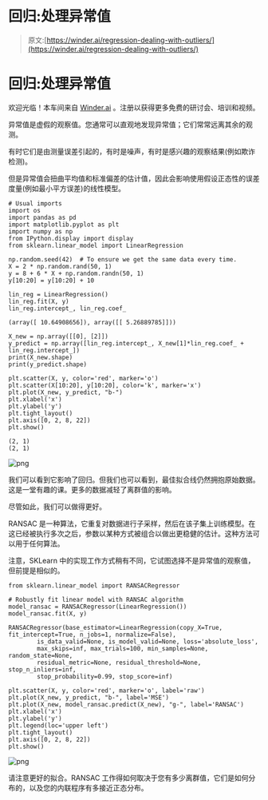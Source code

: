# 回归:处理异常值

> 原文:[https://winder.ai/regression-dealing-with-outliers/](https://winder.ai/regression-dealing-with-outliers/)

# 回归:处理异常值

欢迎光临！本车间来自 [Winder.ai](https://Winder.ai/?utm_source=winderresearch&utm_medium=notebook&utm_campaign=workshop&utm_term=individual) 。注册以获得更多免费的研讨会、培训和视频。

异常值是虚假的观察值。您通常可以直观地发现异常值；它们常常远离其余的观测。

有时它们是由测量误差引起的，有时是噪声，有时是感兴趣的观察结果(例如欺诈检测)。

但是异常值会扭曲平均值和标准偏差的估计值，因此会影响使用假设正态性的误差度量(例如最小平方误差)的线性模型。

```
# Usual imports
import os
import pandas as pd
import matplotlib.pyplot as plt
import numpy as np
from IPython.display import display
from sklearn.linear_model import LinearRegression 
```

```
np.random.seed(42)  # To ensure we get the same data every time.
X = 2 * np.random.rand(50, 1)
y = 8 + 6 * X + np.random.randn(50, 1)
y[10:20] = y[10:20] + 10 
```

```
lin_reg = LinearRegression()
lin_reg.fit(X, y)
lin_reg.intercept_, lin_reg.coef_ 
```

```
(array([ 10.64908656]), array([[ 5.26889785]])) 
```

```
X_new = np.array([[0], [2]])
y_predict = np.array([lin_reg.intercept_, X_new[1]*lin_reg.coef_ + lin_reg.intercept_])
print(X_new.shape)
print(y_predict.shape)

plt.scatter(X, y, color='red', marker='o')
plt.scatter(X[10:20], y[10:20], color='k', marker='x')
plt.plot(X_new, y_predict, "b-")
plt.xlabel('x')
plt.ylabel('y')
plt.tight_layout()
plt.axis([0, 2, 8, 22])
plt.show() 
```

```
(2, 1)
(2, 1) 
```

![png](../Images/b30b441a2a5102ea6f245d859a397a31.png)

我们可以看到它影响了回归。但我们也可以看到，最佳拟合线仍然拥抱原始数据。这是一堂有趣的课。更多的数据减轻了离群值的影响。

尽管如此，我们可以做得更好。

RANSAC 是一种算法，它重复对数据进行子采样，然后在该子集上训练模型。在这已经被执行多次之后，参数以某种方式被组合以做出更稳健的估计。这种方法可以用于任何算法。

注意，SKLearn 中的实现工作方式稍有不同，它试图选择不是异常值的观察值，但前提是相似的。

```
from sklearn.linear_model import RANSACRegressor

# Robustly fit linear model with RANSAC algorithm
model_ransac = RANSACRegressor(LinearRegression())
model_ransac.fit(X, y) 
```

```
RANSACRegressor(base_estimator=LinearRegression(copy_X=True, fit_intercept=True, n_jobs=1, normalize=False),
        is_data_valid=None, is_model_valid=None, loss='absolute_loss',
        max_skips=inf, max_trials=100, min_samples=None, random_state=None,
        residual_metric=None, residual_threshold=None, stop_n_inliers=inf,
        stop_probability=0.99, stop_score=inf) 
```

```
plt.scatter(X, y, color='red', marker='o', label='raw')
plt.plot(X_new, y_predict, "b-", label='MSE')
plt.plot(X_new, model_ransac.predict(X_new), "g-", label='RANSAC')
plt.xlabel('x')
plt.ylabel('y')
plt.legend(loc='upper left')
plt.tight_layout()
plt.axis([0, 2, 8, 22])
plt.show() 
```

![png](../Images/4929f360c7ab74ff90c72128c7830ae2.png)

请注意更好的拟合。RANSAC 工作得如何取决于您有多少离群值，它们是如何分布的，以及您的内联程序有多接近正态分布。